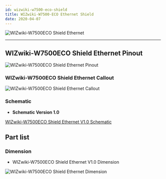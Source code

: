 ```yaml
---
id: wizwiki-w7500-eco-shield
title: WIZwiki-W7500-ECO Ethernet Shield
date: 2020-04-07
---
```


![WIZwiki-W7500ECO Shield Ethernet](/img/products/wizwiki-w7500eco/wizwiki-w7500eco_shield_-_ethernet_top_.png)

-----

## WIZwiki-W7500ECO Shield Ethernet Pinout

![WIZwiki-W7500ECO Shield Ethernet Pinout](/img/products/wizwiki-w7500eco/wizwiki-w7500eco_shield_pinout.png)

### WIZwiki-W7500ECO Shield Ethernet Callout

![WIZwiki-W7500ECO Shield Ethernet Callout](/img/products/wizwiki-w7500eco/wizwiki-w7500eco_shield_callout.png)

### Schematic

- **Schematic Version 1.0**

<a href="https://d3cmhcsnvv7jc.cloudfront.net/docs/img/products/wizwiki-w7500eco/wizwiki_w7500_eco_shield_ethernet_v1.0.pdf" target="_blank">WIZwiki-W7500ECO Shield Ethernet V1.0 Schematic</a>

## Part list

### Dimension

* WIZwiki-W7500ECO Shield Ethernet V1.0 Dimension

![WIZwiki-W7500ECO Shield Ethernet Dimension](/img/products/wizwiki-w7500eco/wizwiki_w7500_eco_shield_ethernet_v1.0_dim_01.png)